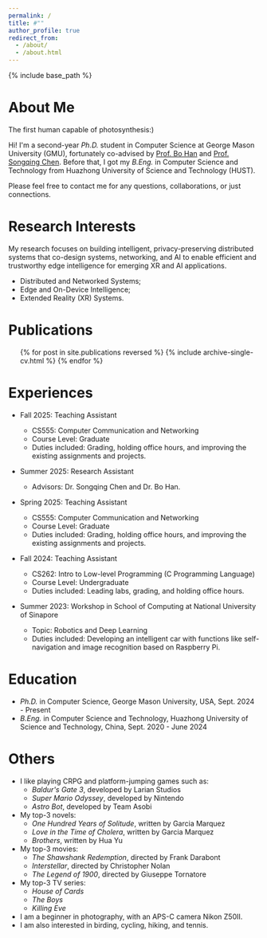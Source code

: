 ```yaml
---
permalink: /
title: #""
author_profile: true
redirect_from: 
  - /about/
  - /about.html
---
```


{% include base_path %}

About Me
======
The first human capable of photosynthesis:)

Hi! I'm a second-year *Ph.D.* student in Computer Science at George Mason University (GMU), fortunately co-advised by [Prof. Bo Han](https://cs.gmu.edu/~bohan/) and [Prof. Songqing Chen](https://cs.gmu.edu/~sqchen/). Before that, I got my *B.Eng.* in Computer Science and Technology from Huazhong University of Science and Technology (HUST).

Please feel free to contact me for any questions, collaborations, or just connections.

Research Interests
======
My research focuses on building intelligent, privacy-preserving distributed systems that co-design systems, networking, and AI to enable efficient and trustworthy edge intelligence for emerging XR and AI applications.
* Distributed and Networked Systems;
* Edge and On-Device Intelligence;
* Extended Reality (XR) Systems.

Publications
======
  <ul>{% for post in site.publications reversed %}
    {% include archive-single-cv.html %}
  {% endfor %}</ul>

Experiences
======
* Fall 2025: Teaching Assistant
  * CS555: Computer Communication and Networking
  * Course Level: Graduate
  * Duties included: Grading, holding office hours, and improving the existing assignments and projects.
 
* Summer 2025: Research Assistant
  * Advisors: Dr. Songqing Chen and Dr. Bo Han.

* Spring 2025: Teaching Assistant
  * CS555: Computer Communication and Networking
  * Course Level: Graduate
  * Duties included: Grading, holding office hours, and improving the existing assignments and projects.

* Fall 2024: Teaching Assistant
  * CS262: Intro to Low-level Programming (C Programming Language)
  * Course Level: Undergraduate
  * Duties included: Leading labs, grading, and holding office hours.

* Summer 2023: Workshop in School of Computing at National University of Sinapore
  * Topic: Robotics and Deep Learning
  * Duties included: Developing an intelligent car with functions like self-navigation and image recognition based on Raspberry Pi.

Education
======
* *Ph.D.* in Computer Science, George Mason University, USA, Sept. 2024 - Present
* *B.Eng.* in Computer Science and Technology, Huazhong University of Science and Technology, China, Sept. 2020 - June 2024

Others
======
* I like playing CRPG and platform-jumping games such as:
  * *Baldur's Gate 3*, developed by Larian Studios
  * *Super Mario Odyssey*, developed by Nintendo
  * *Astro Bot*, developed by Team Asobi
* My top-3 novels:
  * *One Hundred Years of Solitude*, written by Garcia Marquez
  * *Love in the Time of Cholera*, written by Garcia Marquez
  * *Brothers*, written by Hua Yu
* My top-3 movies:
  * *The Shawshank Redemption*, directed by Frank Darabont
  * *Interstellar*, directed by Christopher Nolan
  * *The Legend of 1900*, directed by Giuseppe Tornatore
* My top-3 TV series:
  * *House of Cards*
  * *The Boys*
  * *Killing Eve*
* I am a beginner in photography, with an APS-C camera Nikon Z50II.
* I am also interested in birding, cycling, hiking, and tennis.

<script type="text/javascript" id="clustrmaps" src="//clustrmaps.com/map_v2.js?d=JXsJ00IHj_By_ngZdDCB60IVLuKJnBrLc9ccRGFJfFM&cl=ffffff&w=a"></script>
